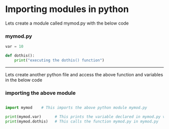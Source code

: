 # Importing modules in python

Lets create a module called mymod.py with the below code

### mymod.py

```python
var = 10

def dothis():
	print("executing the dothis() function")
```

---

Lets create another python file and access the above function and variables in the below code

### importing the above module

```python

import mymod    # This imports the above python module mymod.py

print(mymod.var)      # This prints the variable declared in mymod.py var = 10
print(mymod.dothis)   # This calls the function mymod.py in mymod.py

```